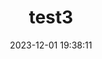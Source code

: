 ---
title: test3
date: 2023-12-01 19:38:11
cover: https://raw.githubusercontent.com/sooooooooooooooooootheby/hexo-theme-vitepress/main/hexo-theme-vitepress/%E6%A8%AA%E5%9B%BE.jpg
categories:
    - 2
tags:
    - 555
    - eee
    - 666
    - fff
time: true
lang: zh-CN
---